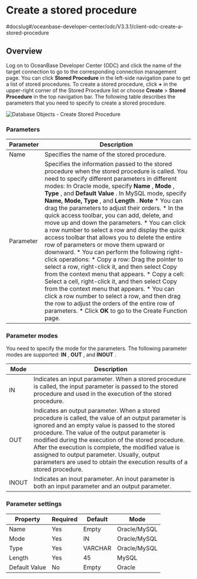 Create a stored procedure 
==============================================
#docslug#/oceanbase-developer-center/odc/V3.3.1/client-odc-create-a-stored-procedure


Overview 
-----------------------------

Log on to OceanBase Developer Center (ODC) and click the name of the target connection to go to the corresponding connection management page. You can click **Stored Procedure** in the left-side navigation pane to get a list of stored procedures. To create a stored procedure, click **+** in the upper-right corner of the Stored Procedure list or choose **Create** \> **Stored Procedure** in the top navigation bar. The following table describes the parameters that you need to specify to create a stored procedure.

![Database Objects - Create Stored Procedure](https://help-static-aliyun-doc.aliyuncs.com/assets/img/en-US/6659169361/p326068.png)

### Parameters 



| Parameter |                                                                                                                                                                                                                                                                                                                                                                                                                                                                                                                                                                                                                                                                                                                                                           Description                                                                                                                                                                                                                                                                                                                                                                                                                                                                                                                                                                                                                                                                                                                                                           |
|-----------|---------------------------------------------------------------------------------------------------------------------------------------------------------------------------------------------------------------------------------------------------------------------------------------------------------------------------------------------------------------------------------------------------------------------------------------------------------------------------------------------------------------------------------------------------------------------------------------------------------------------------------------------------------------------------------------------------------------------------------------------------------------------------------------------------------------------------------------------------------------------------------------------------------------------------------------------------------------------------------------------------------------------------------------------------------------------------------------------------------------------------------------------------------------------------------------------------------------------------------------------------------------------------------------------------------------------------------------------------------------------------------------------------------------------------------------------------------------------------------------------------------------------------------|
| Name      | Specifies the name of the stored procedure.                                                                                                                                                                                                                                                                                                                                                                                                                                                                                                                                                                                                                                                                                                                                                                                                                                                                                                                                                                                                                                                                                                                                                                                                                                                                                                                                                                                                                                                                                     |
| Parameter | Specifies the information passed to the stored procedure when the stored procedure is called. You need to specify different parameters in different modes: In Oracle mode, specify **Name** , **Mode** , **Type** , and **Default Value** .  In MySQL mode, specify **Name, Mode, Type** , and **Length** .  **Note**  * You can drag the parameters to adjust their orders.   * In the quick access toolbar, you can add, delete, and move up and down the parameters.   * You can click a row number to select a row and display the quick access toolbar that allows you to delete the entire row of parameters or move them upward or downward.   * You can perform the following right-click operations: * Copy a row: Drag the pointer to select a row, right-click it, and then select Copy from the context menu that appears.   * Copy a cell: Select a cell, right-click it, and then select Copy from the context menu that appears.     * You can click a row number to select a row, and then drag the row to adjust the orders of the entire row of parameters.   * Click **OK** to go to the Create Function page.    |



### Parameter modes 

You need to specify the mode for the parameters. The following parameter modes are supported: **IN** , **OUT** , and **INOUT** .


| **Mode** |                                                                                                                                                                                                                 **Description**                                                                                                                                                                                                                 |
|----------|-------------------------------------------------------------------------------------------------------------------------------------------------------------------------------------------------------------------------------------------------------------------------------------------------------------------------------------------------------------------------------------------------------------------------------------------------|
| IN       | Indicates an input parameter. When a stored procedure is called, the input parameter is passed to the stored procedure and used in the execution of the stored procedure.                                                                                                                                                                                                                                                                       |
| OUT      | Indicates an output parameter. When a stored procedure is called, the value of an output parameter is ignored and an empty value is passed to the stored procedure. The value of the output parameter is modified during the execution of the stored procedure. After the execution is complete, the modified value is assigned to output parameter. Usually, output parameters are used to obtain the execution results of a stored procedure. |
| INOUT    | Indicates an inout parameter. An inout parameter is both an input parameter and an output parameter.                                                                                                                                                                                                                                                                                                                                            |



### Parameter settings 



|   Property    | Required | Default |     Mode     |
|---------------|----------|---------|--------------|
| Name          | Yes      | Empty   | Oracle/MySQL |
| Mode          | Yes      | IN      | Oracle/MySQL |
| Type          | Yes      | VARCHAR | Oracle/MySQL |
| Length        | Yes      | 45      | MySQL |
| Default Value | No       | Empty   | Oracle |





